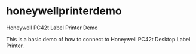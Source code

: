 # honeywellprinterdemo
Honeywell PC42t Label Printer Demo

This is a basic demo of how to connect to Honeywell PC42t Desktop Label Printer.


